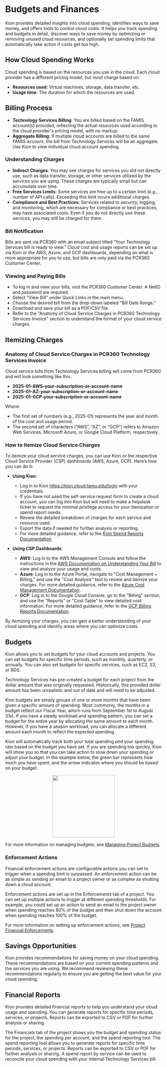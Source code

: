 # Budgets and Finances

Kion provides detailed insights into cloud spending, identifies ways to save money, and offers tools to control cloud costs. It helps you track spending and budgets in detail, discover ways to save money by optimizing or removing unused cloud resources, and optionally set spending limits that automatically take action if costs get too high.

## How Cloud Spending Works

Cloud spending is based on the resources you use in the cloud. Each cloud provider has a different pricing model, but most charge based on:

- **Resources used**: Virtual machines, storage, data transfer, etc.
- **Usage time**: The duration for which the resources are used.

## Billing Process

- **Technology Services Billing**: You are billed based on the FAMIS account(s) provided, reflecting the actual resources used according to the cloud provider's pricing model, with no markup.
- **Aggregate Billing**: If multiple cloud accounts are billed to the same FAMIS account, the bill from Technology Services will be an aggregate. Use Kion to view individual cloud account spending.

### Understanding Charges

- **Indirect Charges**: You may see charges for services you did not directly use, such as data transfer, storage, or other services utilized by the services you are using. These charges are typically small but can accumulate over time.
- **Free Services Limits**: Some services are free up to a certain limit (e.g., number of API calls). Exceeding this limit incurs additional charges.
- **Compliance and Best Practices**: Services related to security, logging, and monitoring, which are necessary for compliance or best practices, may have associated costs. Even if you do not directly use these services, you may still be charged for them.

### Bill Notification

Bills are sent via PCR360 with an email subject titled “Your Technology Services bill is ready to view.” Cloud cost and usage reports can be set up via Kion or the AWS, Azure, and GCP dashboards, depending on what is more appropriate for you to use, but bills are only paid via the PCR360 Customer Center.

### Viewing and Paying Bills

- To log in and view your bills, visit the PCR360 Customer Center. A NetID and password are required.
- Select "View Bill" under Quick Links in the main menu.
- Choose the desired bill from the drop-down labeled "Bill Date Range."
- Download and save your bill as a PDF/CSV file.
- Refer to the "Anatomy of Cloud Service Charges in PCR360 Technology Services Invoice" section to understand the format of your cloud service charges.

## Itemizing Charges

### Anatomy of Cloud Service Charges in PCR360 Technology Services Invoice

Cloud service bills from Technology Services billing will come from PCR360 and will look something like this:

- **2025-01-AWS-your-subscription-or-account-name**
- **2025-01-AZ-your-subscription-or-account-name**
- **2025-01-GCP-your-subscription-or-account-name**

Where:

- The first set of numbers (e.g., 2025-01) represents the year and month of the cost and usage period.
- The second set of characters (“AWS”, “AZ”, or “GCP”) refers to Amazon Web Services, Microsoft Azure, or Google Cloud Platform, respectively.

### How to Itemize Cloud Service Charges

To itemize your cloud service charges, you can use Kion or the respective Cloud Service Provider (CSP) dashboards (AWS, Azure, GCP). Here’s how you can do it:

- **Using Kion**:
    
    - Log in to Kion https://kion.cloud.tamu.edu/login with your credentials.
    - If you have not used the self-service request form to create a cloud account, you can log into Kion but will need to make a helpdesk ticket to request the minimal privilege access for your itemization or spend report needs.
    - Review the detailed breakdown of charges for each service and resource used.
    - Export the data if needed for further analysis or reporting.
    - For more detailed guidance, refer to the [Kion Spend Reports Documentation](https://support.kion.io/hc/en-us/articles/25335727026061-Spend-Reports).
- **Using CSP Dashboards**:
    
    - **AWS**: Log in to the AWS Management Console and follow the instructions in the [AWS Documentation on Understanding Your Bill](https://docs.aws.amazon.com/awsaccountbilling/latest/aboutv2/getting-viewing-bill.html) to view and analyze your usage and costs.
    - **Azure**: Log in to the Azure Portal, navigate to "Cost Management + Billing," and use the "Cost Analysis" tool to review and itemize your charges. For more detailed guidance, refer to the [Azure Cost Management Documentation](https://learn.microsoft.com/en-us/azure/cost-management-billing/costs/reporting-get-started).
    - **GCP**: Log in to the Google Cloud Console, go to the "Billing" section, and use the "Reports" or "Cost Table" to view detailed cost information. For more detailed guidance, refer to the [GCP Billing Reports Documentation](https://cloud.google.com/billing/docs/how-to/reports).

By itemizing your charges, you can gain a better understanding of your cloud spending and identify areas where you can optimize costs.

## Budgets

Kion allows you to set budgets for your cloud accounts and projects. You can set budgets for specific time periods, such as monthly, quarterly, or annually. You can also set budgets for specific services, such as EC2, S3, or RDS. 

Technology Services has pre-created a budget for each project from the dollar amount that was originally requested. Historically, this provided dollar amount has been unrealistic and out of date and will need to be adjusted. 

Kion budgets are simply groups of one or more months that have been given a specific amount of spending. Most commonly, the months in a budget reflect our Fiscal Year, which runs from September 1st to August 31st. If you have a steady workload and spending pattern, you can set a budget for the entire year by allocating the same amount to each month. However, if you have a season workload, you can allocate a different amount each month to reflect the expected spending.

Kion will automatically track both your total spending *and* your spending rate based on the budget you have set. If you are spending too quickly, Kion will show you so that you can take action to slow down your spending or adjust your budget. In the example below, the green bar represents how much you have spent, and the arrow indicates where you should be based on your budget.

<p align="center">
  <img src="img/budget_line.png" height="200" />
</p>

For more information on managing budgets, see [Managing Project Budgets](https://support.kion.io/hc/en-us/articles/9360323155853-Managing-Project-Budgets).


### Enforcement Actions

Financial enforcement actions are configurable actions you can set to trigger when a spending limit is surpassed. An enforcement action can be as simple as sending an email to a project owner or as complex as shutting down a cloud account.

Enforcement actions are set up in the Enforcements tab of a project. You can set up multiple actions to trigger at different spending thresholds. For example, you could set up an action to send an email to the project owner when spending reaches 80% of the budget and then shut down the account when spending reaches 100% of the budget.

For more information on setting up enforcement actions, see [Project Financial Enforcements](https://support.kion.io/hc/en-us/articles/360033984632-Project-Financial-Enforcements).


## Savings Opportunities

Kion provides recommendations for saving money on your cloud spending. These recommendations are based on your current spending patterns and the services you are using. We recommend reviewing these recommendations regularly to ensure you are getting the best value for your cloud spending.


## Financial Reports

Kion provides detailed financial reports to help you understand your cloud usage and spending. You can generate reports for specific time periods, services, or projects. Reports can be exported to CSV or PDF for further analysis or sharing.

The Financials tab of the project shows you the budget and spending status for the project, the spending per account, and the spend reporting tool. The spend reporting tool allows you to generate reports for specific time periods, services, or projects. Reports can be exported to CSV or PDF for further analysis or sharing. A spend report by service can be used to reconcile your cloud spending with your internal Technology Services bill.

